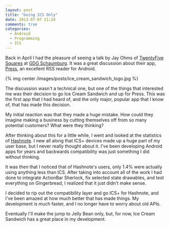 ```yaml
---
layout: post
title: "Going ICS Only"
date: 2013-07-07 21:24
comments: true
categories: 
  - Android
  - Programming
  - ICS
---
```

Back in April I had the pleasure of seeing a talk by Jay Ohms of [TwentyFive Squares](http://twentyfivesquares.com) at [GDG Schaumburg](http://gdgschaumburg.com/).  It was a great discussion about their app, [Press](https://play.google.com/store/apps/details?id=com.twentyfivesquares.press), an excellent RSS reader for Android.

{% img center /images/posts/ice_cream_sandwich_logo.jpg %}

The discussion wasn't a technical one, but one of the things that interested me was their decision to go Ice Cream Sandwich and up for Press.  This was the first app that I had heard of, and the only major, popular app that I know of, that has made this decision.

My initial reaction was that they made a huge mistake.  How could they imagine making a business by cutting themselves off from so many potential customers?  What were they thinking?

<!-- more -->

After thinking about this for a little while, I went and looked at the statistics of [Hashnote](http://hashnoteapp.com).  I new all along that ICS+ devices made up a huge part of my user base, but I never really thought about it.  I've been developing Android apps for years and backwards compatibility was just something I did without thinking.

It was then that I noticed that of Hashnote's users, only 1.4% were actually using anything less than ICS.  After taking into account all of the work I had done to integrate ActionBar Sherlock, fix selected state drawables, and test everything on Gingerbread, I realized that it just didn't make sense.

I decided to rip out the compatibility layer and go ICS+ for Hashnote, and I've been amazed at how much better that has made things.  My development is much faster, and I no longer have to worry about old APIs.

Eventually I'll make the jump to Jelly Bean only, but, for now, Ice Cream Sandwich has a great place in my development.